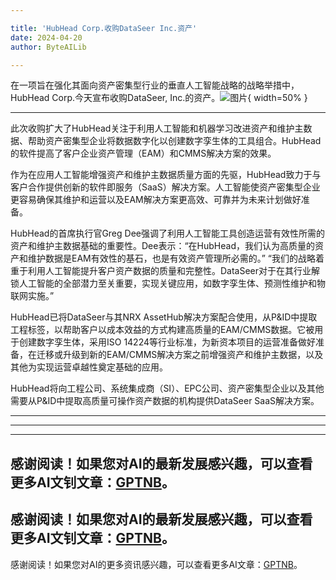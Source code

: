 ```yaml
---

title: 'HubHead Corp.收购DataSeer Inc.资产'
date: 2024-04-20
author: ByteAILib

---
```


在一项旨在强化其面向资产密集型行业的垂直人工智能战略的战略举措中，HubHead Corp.今天宣布收购DataSeer, Inc.的资产。![图片](https://ai-techpark.com/wp-content/uploads/2020/06/Buyer-Guide-500x281-1.jpg){ width=50% }

---
此次收购扩大了HubHead关注于利用人工智能和机器学习改进资产和维护主数据、帮助资产密集型企业将数据数字化以创建数字孪生体的工具组合。HubHead的软件提高了客户企业资产管理（EAM）和CMMS解决方案的效果。

作为在应用人工智能增强资产和维护主数据质量方面的先驱，HubHead致力于与客户合作提供创新的软件即服务（SaaS）解决方案。人工智能使资产密集型企业更容易确保其维护和运营以及EAM解决方案更高效、可靠并为未来计划做好准备。

HubHead的首席执行官Greg Dee强调了利用人工智能工具创造运营有效性所需的资产和维护主数据基础的重要性。Dee表示：“在HubHead，我们认为高质量的资产和维护数据是EAM有效性的基石，也是有效资产管理所必需的。” “我们的战略着重于利用人工智能提升客户资产数据的质量和完整性。DataSeer对于在其行业解锁人工智能的全部潜力至关重要，实现关键应用，如数字孪生体、预测性维护和物联网实施。”

HubHead已将DataSeer与其NRX AssetHub解决方案配合使用，从P&ID中提取工程标签，以帮助客户以成本效益的方式构建高质量的EAM/CMMS数据。它被用于创建数字孪生体，采用ISO 14224等行业标准，为新资本项目的运营准备做好准备，在迁移或升级到新的EAM/CMMS解决方案之前增强资产和维护主数据，以及其他为实现运营卓越性奠定基础的应用。

HubHead将向工程公司、系统集成商（SI）、EPC公司、资产密集型企业以及其他需要从P&ID中提取高质量可操作资产数据的机构提供DataSeer SaaS解决方案。

---
---

---
感谢阅读！如果您对AI的最新发展感兴趣，可以查看更多AI文钊文章：[GPTNB](https://gptnb.com)。
---
感谢阅读！如果您对AI的最新发展感兴趣，可以查看更多AI文钊文章：[GPTNB](https://gptnb.com)。
---
感谢阅读！如果您对AI的更多资讯感兴趣，可以查看更多AI文章：[GPTNB](https://gptnb.com)。